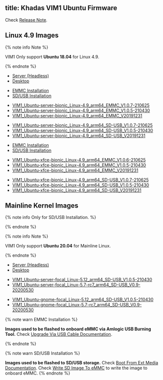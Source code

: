 title: Khadas VIM1 Ubuntu Firmware
---

Check [Release Note](/firmware/Vim1UbuntuFirmwareReleaseNote.html).

## Linux 4.9 Images

{% note info Note %}

VIM1 Only support **Ubuntu 18.04** for Linux 4.9.

{% endnote %}


<ul class="nav nav-tabs" id="myTab" role="tablist">
  <li class="nav-item" role="presentation">
    <a class="nav-link active" id="server-tab" data-toggle="tab" href="#server" role="tab" aria-controls="server" aria-selected="true">Server (Headless)</a>
  </li>
  <li class="nav-item" role="presentation">
    <a class="nav-link" id="desktop-tab" data-toggle="tab" href="#desktop" role="tab" aria-controls="desktop" aria-selected="false">Desktop</a>
  </li>
</ul>
<div class="tab-content" id="myTabContent">
<div class="tab-pane fade show active" id="server" role="tabpanel" aria-labelledby="server-tab">

<ul class="nav nav-tabs" id="myTab" role="tablist">
  <li class="nav-item" role="presentation">
    <a class="nav-link active" id="emmc-tab" data-toggle="tab" href="#emmc" role="tab" aria-controls="emmc" aria-selected="true">EMMC Installation</a>
  </li>
  <li class="nav-item" role="presentation">
    <a class="nav-link" id="sd-tab" data-toggle="tab" href="#sd" role="tab" aria-controls="sd" aria-selected="false">SD/USB Installation</a>
  </li>
</ul>
<div class="tab-content" id="myTabContent">
<div class="tab-pane fade show active" id="emmc" role="tabpanel" aria-labelledby="emmc-tab">

* [VIM1_Ubuntu-server-bionic_Linux-4.9_arm64_EMMC_V1.0.7-210625](https://dl.khadas.com/Firmware/VIM1/Ubuntu/EMMC/VIM1_Ubuntu-server-bionic_Linux-4.9_arm64_EMMC_V1.0.7-210625.img.xz)
* [VIM1_Ubuntu-server-bionic_Linux-4.9_arm64_EMMC_V1.0.5-210430](https://dl.khadas.com/Firmware/VIM1/Ubuntu/EMMC/VIM1_Ubuntu-server-bionic_Linux-4.9_arm64_EMMC_V1.0.5-210430.img.xz)
* [VIM1_Ubuntu-server-bionic_Linux-4.9_arm64_EMMC_V20191231](https://dl.khadas.com/Firmware/VIM1/Ubuntu/EMMC/VIM1_Ubuntu-server-bionic_Linux-4.9_arm64_EMMC_V20191231.7z)

</div>
<div class="tab-pane fade show" id="sd" role="tabpanel" aria-labelledby="sd-tab">

* [VIM1_Ubuntu-server-bionic_Linux-4.9_arm64_SD-USB_V1.0.7-210625](https://dl.khadas.com/Firmware/VIM1/Ubuntu/SD_USB/VIM1_Ubuntu-server-bionic_Linux-4.9_arm64_SD-USB_V1.0.7-210625.img.xz)
* [VIM1_Ubuntu-server-bionic_Linux-4.9_arm64_SD-USB_V1.0.5-210430](https://dl.khadas.com/Firmware/VIM1/Ubuntu/SD_USB/VIM1_Ubuntu-server-bionic_Linux-4.9_arm64_SD-USB_V1.0.5-210430.img.xz)
* [VIM1_Ubuntu-server-bionic_Linux-4.9_arm64_SD-USB_V20191231](https://dl.khadas.com/Firmware/VIM1/Ubuntu/SD_USB/VIM1_Ubuntu-server-bionic_Linux-4.9_arm64_SD-USB_V20191231.7z)

</div>
</div>

</div>
<div class="tab-pane fade show" id="desktop" role="tabpanel" aria-labelledby="desktop-tab">

<ul class="nav nav-tabs" id="myTab" role="tablist">
  <li class="nav-item" role="presentation">
    <a class="nav-link active" id="emmc2-tab" data-toggle="tab" href="#emmc2" role="tab" aria-controls="emmc2" aria-selected="true">EMMC Installation</a>
  </li>
  <li class="nav-item" role="presentation">
    <a class="nav-link" id="sd2-tab" data-toggle="tab" href="#sd2" role="tab" aria-controls="sd2" aria-selected="false">SD/USB Installation</a>
  </li>
</ul>
<div class="tab-content" id="myTabContent">
<div class="tab-pane fade show active" id="emmc2" role="tabpanel" aria-labelledby="emmc2-tab">

* [VIM1_Ubuntu-xfce-bionic_Linux-4.9_arm64_EMMC_V1.0.6-210625](https://dl.khadas.com/Firmware/VIM1/Ubuntu/EMMC/VIM1_Ubuntu-xfce-bionic_Linux-4.9_arm64_EMMC_V1.0.7-210625.img.xz)
* [VIM1_Ubuntu-xfce-bionic_Linux-4.9_arm64_EMMC_V1.0.5-210430](https://dl.khadas.com/Firmware/VIM1/Ubuntu/EMMC/VIM1_Ubuntu-xfce-bionic_Linux-4.9_arm64_EMMC_V1.0.5-210430.img.xz)
* [VIM1_Ubuntu-xfce-bionic_Linux-4.9_arm64_EMMC_V20191231](https://dl.khadas.com/Firmware/VIM1/Ubuntu/EMMC/VIM1_Ubuntu-xfce-bionic_Linux-4.9_arm64_EMMC_V20191231.7z)

</div>
<div class="tab-pane fade show" id="sd2" role="tabpanel" aria-labelledby="sd2-tab">

* [VIM1_Ubuntu-xfce-bionic_Linux-4.9_arm64_SD-USB_V1.0.7-210625](https://dl.khadas.com/Firmware/VIM1/Ubuntu/SD_USB/VIM1_Ubuntu-xfce-bionic_Linux-4.9_arm64_SD-USB_V1.0.7-210625.img.xz)
* [VIM1_Ubuntu-xfce-bionic_Linux-4.9_arm64_SD-USB_V1.0.5-210430](https://dl.khadas.com/Firmware/VIM1/Ubuntu/SD_USB/VIM1_Ubuntu-xfce-bionic_Linux-4.9_arm64_SD-USB_V1.0.5-210430.img.xz)
* [VIM1_Ubuntu-xfce-bionic_Linux-4.9_arm64_SD-USB_V20191231](https://dl.khadas.com/Firmware/VIM1/Ubuntu/SD_USB/VIM1_Ubuntu-xfce-bionic_Linux-4.9_arm64_SD-USB_V20191231.7z)

</div>
</div>


</div>
</div>

## Mainline Kernel Images

{% note info Only for SD/USB Installation. %}


{% endnote %}

{% note info Note %}

VIM1 Only support **Ubuntu 20.04** for Mainline Linux.

{% endnote %}


<ul class="nav nav-tabs" id="myTab" role="tablist">
  <li class="nav-item" role="presentation">
    <a class="nav-link active" id="server2-tab" data-toggle="tab" href="#server2" role="tab" aria-controls="server2" aria-selected="true">Server (Headless)</a>
  </li>
  <li class="nav-item" role="presentation">
    <a class="nav-link" id="desktop2-tab" data-toggle="tab" href="#desktop2" role="tab" aria-controls="desktop2" aria-selected="false">Desktop</a>
  </li>
</ul>
<div class="tab-content" id="myTabContent">
<div class="tab-pane fade show active" id="server2" role="tabpanel" aria-labelledby="server2-tab">

* [VIM1_Ubuntu-server-focal_Linux-5.12_arm64_SD-USB_V1.0.5-210430](https://dl.khadas.com/Firmware/VIM1/Ubuntu/SD_USB/VIM1_Ubuntu-server-focal_Linux-5.12_arm64_SD-USB_V1.0.5-210430.img.xz)
* [VIM1_Ubuntu-server-focal_Linux-5.7-rc7_arm64_SD-USB_V0.9-20200530](https://dl.khadas.com/Firmware/VIM1/Ubuntu/SD_USB/VIM1_Ubuntu-server-focal_Linux-5.7-rc7_arm64_SD-USB_V0.9-20200530.7z)

</div>
<div class="tab-pane fade show" id="desktop2" role="tabpanel" aria-labelledby="desktop2-tab">

* [VIM1_Ubuntu-gnome-focal_Linux-5.12_arm64_SD-USB_V1.0.5-210430](https://dl.khadas.com/Firmware/VIM1/Ubuntu/SD_USB/VIM1_Ubuntu-gnome-focal_Linux-5.12_arm64_SD-USB_V1.0.5-210430.img.xz)
* [VIM1_Ubuntu-gnome-focal_Linux-5.7-rc7_arm64_SD-USB_V0.9-20200530](https://dl.khadas.com/Firmware/VIM1/Ubuntu/SD_USB/VIM1_Ubuntu-gnome-focal_Linux-5.7-rc7_arm64_SD-USB_V0.9-20200530.7z)

</div>
</div>

{% note warn EMMC Installation %}

**Images used to be flashed to onboard eMMC via Amlogic USB Burning Tool.**
Check [Upgrade Via USB Cable Documentation](/vim1/UpgradeViaUSBCable.html).

{% endnote %}

{% note warn SD/USB Installation %}

**Images used to be flashed to SD/USB storage.**
Check [Boot From Ext Media Documentation](/vim1/BootFromExtMedia.html).
Check [Write SD Image To eMMC](/vim1/HowToWriteSDImageToEmmc.html) to write the image to onboard eMMC.
{% endnote %}
